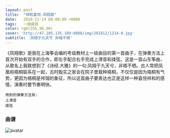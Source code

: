 ```yaml
---
layout: post
title:  "祥和喜悦-凤翔歌"
date:   2018-12-14 08:00:00 +0800
tags:   一级曲目
color: rgb(255,90,90)
cover: 'http://47.105.135.189:8088/img/201812/1214-0.jpg'
subtitle: '凤翔于九天兮 非梧不栖'
---
```


《凤翔歌》是我在上海筝会编的考级教材上一级曲目的第一首曲子，在弹奏方法上首次开始有双手的合作，即左手配合右手完成上滑音和揉弦。这是一首山东筝曲，从歌名上我联想到了《诗经.大雅》的一句:凤翔于九天兮，非梧不栖。古人常把凤凰和梧桐联系在一起，古时殷实之家会在院子里栽种梧桐，不仅仅是因为梧桐有气势，更因为梧桐是祥瑞的象征，所以这首曲子要表达也正是这样一种喜悦祥和的感情，演奏时要节奏明快。
```
用到的弹奏方法有:
上滑音
揉弦
```
### 曲谱
![avatar](http://47.105.135.189:8088/img/201812/1214-1.jpg)
